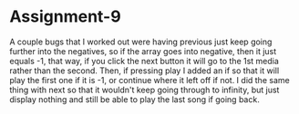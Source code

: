 # Assignment-9

A couple bugs that I worked out were having previous just keep going further into the negatives, so if the array goes into negative, then
it just equals -1, that way, if you click the next button it will go to the 1st media rather than the second. Then, if pressing play
I added an if so that it will play the first one if it is -1, or continue where it left off if not.
I did the same thing with next so that it wouldn't keep going through to infinity, but just display nothing and still be able to play
the last song if going back.
